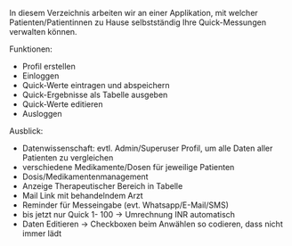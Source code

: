 In diesem Verzeichnis arbeiten wir an einer Applikation, mit welcher Patienten/Patientinnen zu Hause selbstständig Ihre Quick-Messungen verwalten können.

Funktionen: 
- Profil erstellen
- Einloggen
- Quick-Werte eintragen und abspeichern
- Quick-Ergebnisse als Tabelle ausgeben
- Quick-Werte editieren
- Ausloggen

Ausblick:
- Datenwissenschaft: evtl. Admin/Superuser Profil, um alle Daten aller Patienten zu vergleichen
- verschiedene Medikamente/Dosen für jeweilige Patienten
- Dosis/Medikamentenmanagement
- Anzeige Therapeutischer Bereich in Tabelle
- Mail Link mit behandelndem Arzt
- Reminder für Messeingabe (evt. Whatsapp/E-Mail/SMS)
- bis jetzt nur Quick 1- 100 -> Umrechnung INR automatisch
- Daten Editieren -> Checkboxen beim Anwählen so codieren, dass nicht immer lädt
